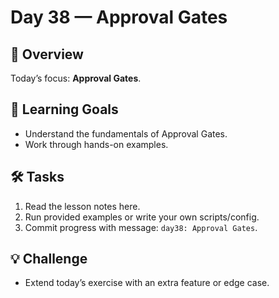 # Day 38 — Approval Gates

## 📖 Overview
Today’s focus: **Approval Gates**.

## 🎯 Learning Goals
- Understand the fundamentals of Approval Gates.
- Work through hands-on examples.

## 🛠️ Tasks
1. Read the lesson notes here.
2. Run provided examples or write your own scripts/config.
3. Commit progress with message: `day38: Approval Gates`.

## 💡 Challenge
- Extend today’s exercise with an extra feature or edge case.
